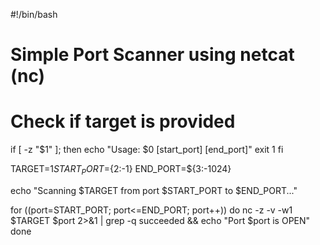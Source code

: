 
#!/bin/bash

# Simple Port Scanner using netcat (nc)

# Check if target is provided
if [ -z "$1" ]; then
    echo "Usage: $0 <target> [start_port] [end_port]"
    exit 1
fi

TARGET=$1
START_PORT=${2:-1}
END_PORT=${3:-1024}

echo "Scanning $TARGET from port $START_PORT to $END_PORT..."

for ((port=START_PORT; port<=END_PORT; port++))
do
    nc -z -v -w1 $TARGET $port 2>&1 | grep -q succeeded && echo "Port $port is OPEN"
done
